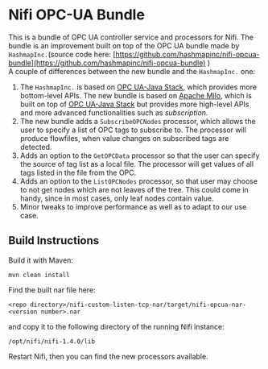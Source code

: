
# Nifi OPC-UA Bundle

This is a bundle of OPC UA controller service and processors for Nifi. The bundle is an improvement built on top of the OPC UA bundle made by `HashmapInc.`(source code here: [https://github.com/hashmapinc/nifi-opcua-bundle](https://github.com/hashmapinc/nifi-opcua-bundle) )  
A couple of differences between the new bundle and the `HashmapInc.` one:

 1. The `HashmapInc.` is based on [OPC UA-Java Stack](https://github.com/OPCFoundation/UA-Java), which provides more bottom-level APIs. The new bundle is based on [Apache Milo](https://github.com/eclipse/milo), which is built on top of  [OPC UA-Java Stack](https://github.com/OPCFoundation/UA-Java) but provides more high-level APIs and more advanced functionalities such as *subscription*.
 2. The new bundle adds a `SubscribeOPCNodes` processor, which allows the user to specify a list of OPC tags to subscribe to. The processor will produce flowfiles, when value changes on subscribed tags are detected.
 3. Adds an option to the `GetOPCData` processor so that the user can specify the source of tag list as a local file. The processor will get values of all tags listed in the file from the OPC.
 4. Adds an option to the `ListOPCNodes` processor, so that user may choose to not get nodes which are not leaves of the tree. This could come in handy, since in most cases, only leaf nodes contain value.
 5. Minor tweaks to improve performance as well as to adapt to our use case.

## Build Instructions
Build it with Maven:
```
mvn clean install
```
Find the built nar file here:
```
<repo directory>/nifi-custom-listen-tcp-nar/target/nifi-opcua-nar-<version number>.nar
```
and copy it to the following directory of the running Nifi instance:
```
/opt/nifi/nifi-1.4.0/lib
```
Restart Nifi, then you can find the new  processors available.
